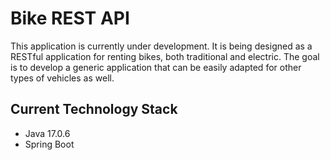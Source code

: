 # Bike REST API

This application is currently under development. It is being designed as a RESTful application for renting bikes, both traditional and electric. The goal is to develop a generic application that can be easily adapted for other types of vehicles as well.

## Current Technology Stack
- Java 17.0.6
- Spring Boot
  

